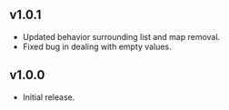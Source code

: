 ## v1.0.1

- Updated behavior surrounding list and map removal.
- Fixed bug in dealing with empty values.

## v1.0.0

- Initial release.
